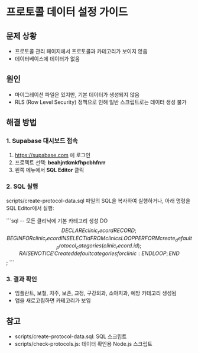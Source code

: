 # 프로토콜 데이터 설정 가이드

## 문제 상황
- 프로토콜 관리 페이지에서 프로토콜과 카테고리가 보이지 않음
- 데이터베이스에 데이터가 없음

## 원인
- 마이그레이션 파일은 있지만, 기본 데이터가 생성되지 않음
- RLS (Row Level Security) 정책으로 인해 일반 스크립트로는 데이터 생성 불가

## 해결 방법

### 1. Supabase 대시보드 접속
1. https://supabase.com 에 로그인
2. 프로젝트 선택: **beahjntkmkfhpcbhfnrr**
3. 왼쪽 메뉴에서 **SQL Editor** 클릭

### 2. SQL 실행
scripts/create-protocol-data.sql 파일의 SQL을 복사하여 실행하거나, 
아래 명령을 SQL Editor에서 실행:

\`\`\`sql
-- 모든 클리닉에 기본 카테고리 생성
DO $$
DECLARE
  clinic_record RECORD;
BEGIN
  FOR clinic_record IN SELECT id FROM clinics LOOP
    PERFORM create_default_protocol_categories(clinic_record.id);
    RAISE NOTICE 'Created default categories for clinic: %', clinic_record.id;
  END LOOP;
END $$;
\`\`\`

### 3. 결과 확인
- 임플란트, 보철, 치주, 보존, 교정, 구강외과, 소아치과, 예방 카테고리 생성됨
- 앱을 새로고침하면 카테고리가 보임

## 참고
- scripts/create-protocol-data.sql: SQL 스크립트
- scripts/check-protocols.js: 데이터 확인용 Node.js 스크립트
